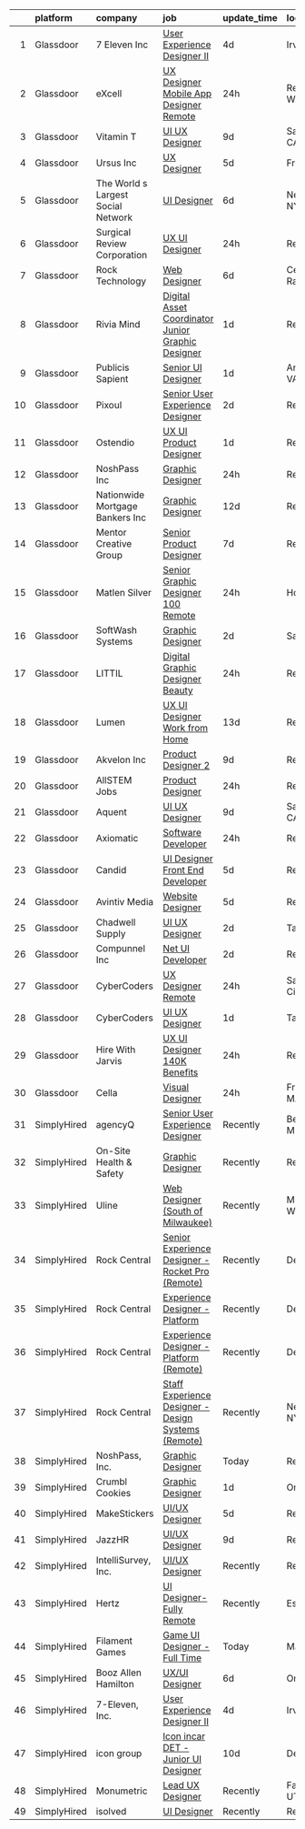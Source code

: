

|    | platform    | company                            | job                                                                                                                                                                                                                                                                                                                                                                                                                                                                                                                                                                                                                                                                                                                                                                                                                                                                                                                                                                                                                                                                                                                                                                                                                                                                                                                                                                                                                                                                               | update_time   | location           |
|---:|:------------|:-----------------------------------|:----------------------------------------------------------------------------------------------------------------------------------------------------------------------------------------------------------------------------------------------------------------------------------------------------------------------------------------------------------------------------------------------------------------------------------------------------------------------------------------------------------------------------------------------------------------------------------------------------------------------------------------------------------------------------------------------------------------------------------------------------------------------------------------------------------------------------------------------------------------------------------------------------------------------------------------------------------------------------------------------------------------------------------------------------------------------------------------------------------------------------------------------------------------------------------------------------------------------------------------------------------------------------------------------------------------------------------------------------------------------------------------------------------------------------------------------------------------------------------|:--------------|:-------------------|
|  1 | Glassdoor   | 7 Eleven  Inc                      | [User Experience Designer II](https://www.glassdoor.com/partner/jobListing.htm?pos=105&ao=1110586&s=58&guid=00000180ff2718eb92b60268be1642c8&src=GD_JOB_AD&t=SR&vt=w&cs=1_d1ee00e7&cb=1653548194436&jobListingId=1007881090040&cpc=8C48BB2340EE80D8&jrtk=3-0-1g3vie68fq6jo801-1g3vie68skuja800-d2493598c7d9ad2c--6NYlbfkN0AZh1or1nd4P80EI3VbDMEkHk3WtTTbA7v48SN8PUwli7eEKsXihalT5eu29SHp10Jd19ca7OuAyuQu5wpszQRQtygAVLMkOx3v6UyeIJBa3cEIfhPOMnQxQ-ugoaDD0iJImwaUoNXcGsckQb4mGk9bxsWh7ough2gIb78hZZ7bVT4qTqC8J6cvqLDGmo5y0fGaBN7jvJ-cKGD5yuEk51EbPHQiJLc8bavbWWYGJXsye5UQaK_pxkxAc6qulhJqo5NO5Jk0cbOV_-8AFt8rDgo5mBMWV0R1l7tHFEXoyPpP08NeNO6nKQ5t9oI_S7VsVhp28b15WPzPt9vEgEFnwj_B2uUeEPdRAFls7kMzGLfTfPhEanntZKelEIKt4r1KtI_SznpuThvBW0ErGIwEsflSH_b3YS6DS58_HNPts7vH-6wXHU3BxzgyCSVjbpQGhgfwZz5n4KLM0vI4BBJcqrc8im0K6KaXoSJ-qddXrTuZa7kUu6nWvO7wUrBf0aKKzAQQKhuvtK0lvtSlpV4wQ2svyYPYVjmIKcgeKbl8xMGndQFyi2qC8yPYGZjww0oAbaCLvtHpa5PXdf3OP3sRdNiUkSgIJkt9VltJyzG71yfDBM1ycLuMQH6xcwJVCxWHFTiGXEnM4dtySBYymwDfchlPeQVIT314PS64bP8rCteOzMTTPwKYVEUHAlzHpOBAHW5DII23oi0h6qnbv39chEyz)                                                                                                                                                                                                                                                                                                                                                                                                 | 4d            | Irving, TX         |
|  2 | Glassdoor   | eXcell                             | [UX Designer   Mobile App Designer  Remote ](https://www.glassdoor.com/partner/jobListing.htm?pos=126&ao=1110586&s=58&guid=00000180ff2718eb92b60268be1642c8&src=GD_JOB_AD&t=SR&vt=w&ea=1&cs=1_156019d6&cb=1653548194439&jobListingId=1007893471128&cpc=59DF70BB7E75A6DF&jrtk=3-0-1g3vie68fq6jo801-1g3vie68skuja800-fe70f228b92b9f8e--6NYlbfkN0CmxzYmQvvXo95kKnv9JczyZxfBvvIE5_ipFU4pETan2I-OTHVfNCd-XmhQAEO5gdy8KzVTipRxjM6Wel5RCBl_GcAGObuwV6Hq3aiCgF6Di4ecr48sHnxgc-Jxt3PMk3yY5-8P-Kfs__j891199rRYzm4uFlhi2Jv62dmkEBljjwNuLvhzoazgLjfgO_l9WJj66F_0xqVz8vgX3hxImVeVCyhMT_3Ff2hsUXagxR1eNtkbp3r_mAry1UvkHOHOa32-1zr-0eFI6Fc3pwyp3Vf_WPyBlMfyBT_t9vqom0xbj-h0_UNkP0qItKgf8rl9PDmJau52OpbsT21YJRmJeZ7pYZoQ6v3KJU4LIcjvIkclgiujS2Egp1t7xOXcl4eU1Og1J_gjQy1DhchAYZKzV-ecGlWQf_z5Tlyq8D4Q7je6xZHaHm5uyRIzwbu70YguT8TIkBSBCCXRct60p6fg6HlKq1P5-iAKX6KAjX7ypMAx0U2Gyl3uBI8OwvDPWaxX7eLqHddpfwxzt8ssVgCzBJ49Qs8TibUxoMXhhLqglNEvy-NJpDe8yYPocW6uSCUZz3GVTymcFV37Sk4_Jh1J_CPrnl3ntKpzUWpSGjUSHSthAkoLYcBws88ElHrZnKAsLlshfi8o5Jbe6eOP4yO6T3F1_mKAR20kAR_8ocCDILoH6tVxMp5IDCORplq3ZZBkZPbLFh807ASiHaFlClKel8ShZ182aZppzWf_-7nSeASj-gCw9Ou96TTSHo4CE0DIUqvfjd0Onw9R_Y9rJ9SiyrOzRjf4Ld4NUmhpiWytBi64ktj0pOaNYZ-EgLGPq5VSn078nJv4VMS9OouTsub1IKsa1SRnzIqE0kYhnXyCV56I9aji0VI65gsaR8mvg1UhKq482QBnI0y77i-REBCbBBGy_M9mF00_nDQlilIFdetGtTUI8j0EDd6de2jvELfwiyI_-8VY5i2aQPdHWv_VGdlGo-I1W87PsYOhMeirOwVSdRc_2zhn9upvIXszn-fO7_I7_BuhOA0WcA%3D%3D)                                                 | 24h           | Redmond, WA        |
|  3 | Glassdoor   | Vitamin T                          | [UI   UX Designer](https://www.glassdoor.com/partner/jobListing.htm?pos=119&ao=1110586&s=58&guid=00000180ff2718eb92b60268be1642c8&src=GD_JOB_AD&t=SR&vt=w&cs=1_62b1334f&cb=1653548194438&jobListingId=1007867753814&cpc=3BA4CE39D5B5DEF5&jrtk=3-0-1g3vie68fq6jo801-1g3vie68skuja800-4dc9a7891cc55f6b--6NYlbfkN0DMrcEu7yrtATojKJA7cEzGQ3FdRGWLh0CZQInL4ECGI6k5tN82kdM0cJmh4vC7Ggg2_TDGaVLw2fdjcrw4XtPXxx5ZaXlUtq8cIwDlfhGcfcigBIlJNEYE0p_wJG9TW7lV7as3eOdM-OdoL6zh31akF6hhMMwH6qKP7knEJNqIC7RmMYf_xqMbLyn5y2fKVO76J-uP5iyBayn4Gx8dJFRLL9so-VDGZT5EuoQeEob4RgxU_VzL12iL26ZopFBVI8OICPe1jByzwTOemNJSwhA3tjU2FOuVqMTNAKcQJhZzBQQlzU0swuv28BABQ_Ctpht9wbuD8q9PDZXGOeBiEQSvqBtfApSQS83Eqi4Ucn1-0jg_xf_M_UZPeZVxohnW04zSk_TEJsykjlhTmyOQoGrPhRcs98sCRei94RjBjGNLnxeWgTSTbJGG1dSds4N8xgIwmTwx954_XpT2MbXCqbFM)                                                                                                                                                                                                                                                                                                                                                                                                                                                                                                                                                                                                                                                                            | 9d            | San Diego, CA      |
|  4 | Glassdoor   | Ursus  Inc                         | [UX Designer](https://www.glassdoor.com/partner/jobListing.htm?pos=130&ao=1110586&s=58&guid=00000180ff2718eb92b60268be1642c8&src=GD_JOB_AD&t=SR&vt=w&ea=1&cs=1_d1b7f06d&cb=1653548194439&jobListingId=1007880188148&cpc=47CFDC01B3F81FAC&jrtk=3-0-1g3vie68fq6jo801-1g3vie68skuja800-c7f73a4638566303--6NYlbfkN0CT8vBT9H5mqECx2dfLV_FONLPDKpIRssxVwtj05Tmm4rA5I0VNOPdM1oYsK66ov5pXlpwwpN5JW-GObb-OyI3dJGxPt9k64gl3Qk7FuCK85AI0pZ1fVsVUFdrXl-TFOe7zkmTjicfSocY28nYTD16t9kHHkR6WaQDRmhlo35SRYK4jQ5l_Bs_Qsj5jmpQvuxf4md07ASWj1FDAbdZsV2Lgyvm-CJx0dIs-TsPzSE2SsVcQI6_Cf1EeJIr3t-jNgOqx7ZcdwhRRngJo4I2HkiWRnQeVwXVLhqUAB2gY8tLeli3FFQh0hO_oIbT7VkKIb17EFR8UcCN5ZBvza_C_KjudB7TMxY6UHiW4WSzTsd5BKzLo_vycuPu6BAaKXzZrDEGuo37qCvKU5c5ikdEfhThHQv7EfDUEB8BDdG8eal3mkPIf8zUcVT08OViIkrD7KuKxSmYxU7-4Cw38Ab2jsXnmDMZoc0N2x13uvvoGqOZQ8toRZhaI2uFNrMSGjxURdW3WNESMLNlOAK6dclShaUNYfKDJVhZWXU8dX5A4VVBqTJpBGurZIdEh4QUMbT3zMq2f9aH5FhbCs-_iRvR7T7dDLCHZ0VlLP86eR2qvf7KiMmDkDcm4Q--v7s-7VZKGH6L8KexeRz7H_C-U7bNq3jQTF6Ijg8gGsvOphSI107hhwj5dd1dp1U39g58SZDHNLKXgMB1QybFHexJ9v3lbHj95A0JAFqFlLqENiqV_ZxzZw4xJ-yXs54ABPtl2GhK_pxTKoqFS1iJMdiM_d_r3StRZKANJAwT4bwzZYwtSL7weBFP0wy05CPfAG6B3ps9kVQ3aWI24cWJxtwnBu_2pkFtz8p85gL63QkRq41DMZeKZDj9DvS97bIL8RbkdOhpMGI1b0wGx8NAOHmafll07zMCg1hr4DKN9haK3mcujFrYTJWDAFTSGQM2Qnlja8XAc0LFGzAl50pD2tz5hgtU-qSocMRhCZ8Cs4yE7h1shrKSwmxI7eZeApKfWKpIJo9_0IIQ%3D)                                                                                              | 5d            | Fremont, CA        |
|  5 | Glassdoor   | The World s Largest Social Network | [UI Designer](https://www.glassdoor.com/partner/jobListing.htm?pos=125&ao=1110586&s=58&guid=00000180ff2718eb92b60268be1642c8&src=GD_JOB_AD&t=SR&vt=w&ea=1&cs=1_7b0094b2&cb=1653548194439&jobListingId=1007876596122&cpc=F41FEAB56D215062&jrtk=3-0-1g3vie68fq6jo801-1g3vie68skuja800-e1ca4ea2868466d1--6NYlbfkN0DSgjPPcnEdvoK3uuxfISLALE6pB1FR7YSHOr_tSg5_QGIhoz_2VqUepdcKLBLI_zQInTvsBdnkiGjMq9vHliPUWGNAHOFt3jVvmAvFSwn2oU1hHZiKZeVxwWCIWT7dGf-tJpwpLphN8uqW0Gl1qKxaaXG0oAvVhI0yiiQl7qqgc_z4Q3FrZ4XWCa5uLTHFR3zqFXwvVN8mKdI1c0G3Fv2TlhFSulGqH9iDgOIrYsqZV6oVKPYOvMmYDtmgsBCeOaf1mVvqrKSephy3Ci6SbgC3zSlRXJzjdVgwh_6IeZVxUZhiQ6Sb3kj-5qFqm8UIhVy3DT9kQEaRRUen0uxHy82dnI1wLgebr3McgEe3K-TSkR4r3a7Du25gMu2bW0HWOd9wAs2QRNvOMgg_W77ciBnBP1xO7XKjS_UvdGzslOAjVVXExjPWkOcSFOEzS9t9crbGKU4YYsTYlZsO9jxfbAYA8hQRAlUc5pZiTy2lGTSfIa4X8S-k3YavCSXfXM2bGwGrSC1WUrB4SBGlFY_ohLyeQasd36fRwKsFbLhtknX4hQxYjJKkFyP6OvQxbtsLirbx8zkWTIIO-Q%3D%3D)                                                                                                                                                                                                                                                                                                                                                                                                                                                                                                                                                | 6d            | New York, NY       |
|  6 | Glassdoor   | Surgical Review Corporation        | [UX UI Designer](https://www.glassdoor.com/partner/jobListing.htm?pos=102&ao=1110586&s=58&guid=00000180ff2718eb92b60268be1642c8&src=GD_JOB_AD&t=SR&vt=w&ea=1&cs=1_be217a8d&cb=1653548194436&jobListingId=1007892051584&cpc=545C0D17DAD7ABB7&jrtk=3-0-1g3vie68fq6jo801-1g3vie68skuja800-8192cc6eed68fc3e--6NYlbfkN0AS3oPsAAmCngCu4U51_2RxXyfS7TdWOFtWPOafNW52I9l0zlAECe21X7QaZSJcMjA40rbJNj_9NDI2OeyVHgh3qtv4dtcaIPr2rym0qiqahLVzejR1JHtuj9GBY2WLAUUT9_NFaOqK8aCBeaxxY8SBomwRxJoVY6Iy5--eC8oaRxvQSEeIqktg7Y38u8eLBBCcch0iP4Gh0-bS9Q_Mj5CCSQl5AmxnSTUC66WyyzinCh7g1dwkyRCTnZ4el22DjEFYdANA13swRQsskp-foYfnTE7NiDA0y2RdCRfCofuKKwWmVqFeCAz4EjawOF6AqzbqZuqMMUWBkh_Q68foRbcTvw3pQkIOw70Ad-04BVk1tfzgO7p1IrGdz97_uTfJtG47WbE7LFvsbdsKrmoHqnOHQeQLmO5Vd0YyO9_CCUXUxb2ErgjFI6Lj0pzaiyG7j6ttHrV5rLQZbwsnm-GGbH15fMr52rZ5R5uJLgj-DXG8THZWFHFCcpcOuq_whDEeoZkKvyFfcICCOA%3D%3D)                                                                                                                                                                                                                                                                                                                                                                                                                                                                                                                                                                                                             | 24h           | Remote             |
|  7 | Glassdoor   | Rock Technology                    | [Web Designer](https://www.glassdoor.com/partner/jobListing.htm?pos=103&ao=1110586&s=58&guid=00000180ff2718eb92b60268be1642c8&src=GD_JOB_AD&t=SR&vt=w&ea=1&cs=1_45685082&cb=1653548194436&jobListingId=1007876248882&cpc=10BFF6CCFC5AD8C2&jrtk=3-0-1g3vie68fq6jo801-1g3vie68skuja800-92d0b4dfddb5212c--6NYlbfkN0CB1tmP7rfbaHtYFmPjg1Xv8BJr6DUbyz0HQmM4H563Al8kPJhEN-iuDqENykkpud67AeFZ9aw3LtYkPWcUzebcX7MCfuu-QQxUVSBjIAqWYE7D-BzFm9EcsZ8h1-S0zg7kBAPHz9-cHEWcF4kn50NAVq52ZWRtZpKlyjpELrCtkTGcSO9BaDob_Nh4GK2WI414JYJ-bOp8-r1KLWfjPQCuJYBqIEllbdzfuSiWXTXGKvVzA_XIglryZJCGZdtL2QvhEIk7d6WxeyfuX2Yv9qaU-J5f0EgFGY3mFHBUsHGmoRMiifFJIRfD0FT886kQis_X7ndo4nx3icNZllToX8sZnALQVm8drDTFLNLSo3W7TVMY-pjoz0PqON_xVo0IW5sO7LTFl4NlzyTpTEPgW3OLSA7Vfp3GGWL2ifqVJaBfVOHbwvcBy3AY7oM6mSyc2jLNOzXQpWWNOcgo4aSHLtemz0vbaYtak5-qaWKIvLFZ0UgkZZ9oypLc)                                                                                                                                                                                                                                                                                                                                                                                                                                                                                                                                                                                                                                           | 6d            | Cedar Rapids, IA   |
|  8 | Glassdoor   | Rivia Mind                         | [Digital Asset Coordinator   Junior Graphic Designer](https://www.glassdoor.com/partner/jobListing.htm?pos=117&ao=1110586&s=58&guid=00000180ff2718eb92b60268be1642c8&src=GD_JOB_AD&t=SR&vt=w&ea=1&cs=1_138fd120&cb=1653548194438&jobListingId=1007890102769&cpc=9DC6E4D8324653EE&jrtk=3-0-1g3vie68fq6jo801-1g3vie68skuja800-5a18e3f000fb5be6--6NYlbfkN0DBHElbVzrerPYjGQLoFxzI3mE6t27TSbnoU03QMlrpXYSCuylsV1G3U28nWRWRtW9Ovagy9nFMYkH5D5wK5AB-IA8UapfQr8f-fjXa0PlR0Bjm72fpGLBfb6wur8Ja0KSQa0iZx9k9qCqUFg8k_8CQ2KfZHqbAE9SRRWMFOgniHbT_BzwwuTQ4EkHMT_kxe4HWb4oqdMPOpazQUY_h8O4wNTvSzgf4r9qjW_7s_jIFQJali_0rW63QALZQ0fKEDkfZxGAJBLH7lvZOPZE8XB_Ah2NZaQ93LJxe-g1KQJlume9FBkSBAEGF8IR4UazsWAQAAP8in3iHO-el6HTfmiU5TZ2GW5-TWTnVFR5RII9jPKd_VJA_NrtdeTOgy6wKP7RaUxuExxTpB8XUFt0Xb7V3KMU9HfsCQ6ZBC8Z5Yw-mbyP2U_nEWv5gCG0HVXgnuBxNFGRwWGFeSe3B85p0rlTOOtqM_xnHL1JDQ5OlCMCGGASOGwGft_TrLQo-A3STvSk%3D)                                                                                                                                                                                                                                                                                                                                                                                                                                                                                                                                                                                      | 1d            | Remote             |
|  9 | Glassdoor   | Publicis Sapient                   | [Senior UI Designer](https://www.glassdoor.com/partner/jobListing.htm?pos=108&ao=1110586&s=58&guid=00000180ff2718eb92b60268be1642c8&src=GD_JOB_AD&t=SR&vt=w&cs=1_e4c5d2ab&cb=1653548194437&jobListingId=1007891098033&cpc=84DBBAA61F05C438&jrtk=3-0-1g3vie68fq6jo801-1g3vie68skuja800-f7293916f33f4ec1--6NYlbfkN0AifcpeK-Nu936wgy-BS7owxv6Q_YD1znLiY0Ck5crXdIgVxXdAJC_ai_wOszhxY9SRguJgBmFIZ-Dyz_Sl9kfhVEfZ3aRQVdSK_xiCeDGZ3KfL27pJViBpKOjVT1gacwf5BHg-0VqjhHcFmE_gp-E-1WIEDO1LcGi7Fufaxzk1wAAdEvtWIH6W3KpIfsuv96ObTO26Hlqalr25Md0qE1q81dUW6IFG6sF2mF0VzQXBffkkHJHnq47_FKppomBv-7r7NiIBZFpwILcu0fmb89AuhH0At4VsWU2SzpXgZQltWK2UObIpbJIUTcwyYwk_C7f35c7-sFjOjezGS-FgPPJegR30MWIURMDoVc0AeAHlz6bO2LX5w_-_JLUGsv2TBL-7p26D412N6QlBYOs7y9S4Cq5JewEbJ8ZgD4n0QmUYjZI2f0A2-xIR19GhoosekRCkJ006_lTXdIqWFP6oKfTVWHxtFEjzjXJzFCk0YQ6Y6Ypvc0OwXkoJ2NKmvUIWWv9-xwgrxFMp3cOLr5uzKFhuvYc5VKmRfLE1o9MeaGhZN0SCOGLQpwnjKvJC3-YABEzf2qImQpUrErI5hhAzOpng)                                                                                                                                                                                                                                                                                                                                                                                                                                                                                                                                          | 1d            | Arlington, VA      |
| 10 | Glassdoor   | Pixoul                             | [Senior User Experience Designer](https://www.glassdoor.com/partner/jobListing.htm?pos=122&ao=1110586&s=58&guid=00000180ff2718eb92b60268be1642c8&src=GD_JOB_AD&t=SR&vt=w&ea=1&cs=1_f7950855&cb=1653548194438&jobListingId=1007886543921&cpc=A65DF3A704A48F9B&jrtk=3-0-1g3vie68fq6jo801-1g3vie68skuja800-c4ceee043bf6ed78--6NYlbfkN0DkuNNc9jtp8Paa5ic1vcdzrE97PDvQxS5P2e8AiHduyc79r3J-c22iv1Xzovwoard2X9jW3NnpoETJ7siFVscg5F8VhWJ3Wb7T9j7TxjPrxRuaYFeFfP5Vg9qU1pc4LfB7E498iE21tIS9Vkb2CiaDFws8ZkSBNrssvlaiyeXWrS6nJnX3w4nuyxYPdaVSULO47t7JnCyy9Q1pC_DEOVUfrBZzZc4RFOvByu3fILJ-gXrwE5bmGkSFtm5jiaazF8pw9fEeTnAVxTB2P-s9WVDMogNc-3sKdtGqN9VTKAQEoT9OPPTSt7WO960RrSjbt3QG7uTj40-DC6YtW2q0EvlDgfM8keyABKAQMFX7Oz8Z-_XqVRpUVCdGJMT_q144g9oxDtIH4MuoYOXKdTLYW5AptqgRfq2s1Ht9QUM1gBEWdiLjftGZwnK_t7mDjciKlBVbMJRqIWt0pXvQMdp9osKOWSYJG5ky5MDIvFevTiZpJC-JnKQGI6UxCfL4EkkD0EvI7ZL39psgjQ%3D%3D)                                                                                                                                                                                                                                                                                                                                                                                                                                                                                                                                                                                            | 2d            | Remote             |
| 11 | Glassdoor   | Ostendio                           | [UX UI Product Designer](https://www.glassdoor.com/partner/jobListing.htm?pos=116&ao=1110586&s=58&guid=00000180ff2718eb92b60268be1642c8&src=GD_JOB_AD&t=SR&vt=w&ea=1&cs=1_ff3afb57&cb=1653548194438&jobListingId=1007890737764&cpc=D2F1DE17EE1F43B9&jrtk=3-0-1g3vie68fq6jo801-1g3vie68skuja800-366ecfa6a6196af6--6NYlbfkN0B2B1KzcLhqbuPpTpkb1CGfhx5yEF2EjUEXx2RoUUdVqV5tDaYBc7qTUdiWJf-bTZwXoCe1lXaRxyEOSyI05uFLgoxuuZ-AoBEeaH6K8WV31zKgosMkwKaW_6wUrbiiq-oqf51_4obbezKCb4kIY9IDHOznaqwpzTikRiB3TGcp1HErc_jr9lSaRA94PMh7rHGdHTQDdlOBTQX6hrvMKZPgwy6GDtd-QA8dRUGLsjmQX8prTRhA1wXSlrWfGfrWqFHLytfI8D3N5B6nIxJQv8ZwSEdAhmrK9FHSUrdGOJ7yA1OpIojbSUl1jC_IUiJCcq6yfWcuFJnB4d9apACjTtPrvwdV8KTFfG4pRggIbJc95Rgg1EJ5njgulY_3On5208Mf82YtTsNMehhYniiLun7DkDULU9jvitAaHwNnwbiDz1EcaZs1_vPgk9RIAgCZb-ZRwsGfVIIjMV81fguCRtzewpyZLA_sirQsIy4Jfzq24WvozZ165QZSrogWex3pzU4%3D)                                                                                                                                                                                                                                                                                                                                                                                                                                                                                                                                                                                                                   | 1d            | Remote             |
| 12 | Glassdoor   | NoshPass  Inc                      | [Graphic Designer](https://www.glassdoor.com/partner/jobListing.htm?pos=101&ao=1110586&s=58&guid=00000180ff2718eb92b60268be1642c8&src=GD_JOB_AD&t=SR&vt=w&ea=1&cs=1_83d487af&cb=1653548194435&jobListingId=1007893607703&cpc=C3517E2410EFB392&jrtk=3-0-1g3vie68fq6jo801-1g3vie68skuja800-e3459b51b1f19c90--6NYlbfkN0AZiaPZyccuKjlre0e0RaBFeO48J0QExrO5hcuLctOVaC16jkNaXZoWZA7CJ4F1HmQ2LxG5gCcNCNyNtIR171JTLiD0RobPNyVB262fcEhW8Lu5n_vk1kNbYK8Hq1Y0loeaeWnp8ZNNyBuhxe2RxGzjSOu7guq20mIIvTqCJe58G_VVZeih6I8OUYjvPHX0rC7coZZB9TCjC-YB99qQ0kFh77MvTDryxUCT0ZGwOuFlO8Wx_QcJt_B2aiw9zoChptvdQYc53MdOJq_A9PcAUSxMLxSk1SGzBG-DrpbXmnnUgAOoiVfWvza6sXEblvJD8VB74IyBcIdr44iuQEhpTQFfZSIOZ3bGagcKt1MF7RCuhFEdaV3c5mVaQt6mHi4bwGX4RrIwpdtS6puMn3ENrm6mFuQT09SWSO01sO2yInWWyDVdrUb7RAhX42LPYcY-Nc7jp3uoxIVFuHnzUUytckiIGsdJjST0Rv9KWMeUw1uB9S2t94nU6ZFpTsqPZmGNr90%3D)                                                                                                                                                                                                                                                                                                                                                                                                                                                                                                                                                                                                                         | 24h           | Remote             |
| 13 | Glassdoor   | Nationwide Mortgage Bankers Inc    | [Graphic Designer](https://www.glassdoor.com/partner/jobListing.htm?pos=120&ao=1110586&s=58&guid=00000180ff2718eb92b60268be1642c8&src=GD_JOB_AD&t=SR&vt=w&ea=1&cs=1_cfeb99ff&cb=1653548194438&jobListingId=1007861237980&cpc=654405A9B1E0A9F5&jrtk=3-0-1g3vie68fq6jo801-1g3vie68skuja800-1a5441ee6e551682--6NYlbfkN0A2PS2kdbCrVLhbWE1MqWq8u3KYFhS7PDpi2JKwBZ0i3Tl5Yp-g3tZ9E3KixEj-laUMH4Bk-XwSCM0QpW9HKInknt5DsIPGa324dlW5ANupYAYfvcs6s6P0CW-Z5u3MRf3w3Ov5q3j30xQSX8VrTp8JrbSkvC5rOeadLqipvtnV8INsc_v8juVduNIOOpVZm0bJJsf8eya0KjQKofdm3sxrMsjdtpIgZA7CmDxeF4nqyv_Ks66v4pvBtONNRArklaVl5NLPwMBa-ZwqSk018z0bQ6vxZeMTXPg9LdCJw4EdGk_fnKv0IwPpnmD1iWp7SUp6UmLOnM9snlFcwF6GdtcJ8Dwfujzi4KPNzkZV3m9Cx0ZyJub1kjJdfC9K2PuY7dlpmwxF31SUzNdzLctEocWKDSYCGH8Ld1MjsioxwW7VUgqjAl8XpImdjqYSUZKgHS4prq3-AioNqcpxR482IGJ20DFVjCN-zghOWu5RZKGs99-uUHZZH9RC)                                                                                                                                                                                                                                                                                                                                                                                                                                                                                                                                                                                                                                       | 12d           | Remote             |
| 14 | Glassdoor   | Mentor Creative Group              | [Senior Product Designer](https://www.glassdoor.com/partner/jobListing.htm?pos=115&ao=1110586&s=58&guid=00000180ff2718eb92b60268be1642c8&src=GD_JOB_AD&t=SR&vt=w&ea=1&cs=1_2e39502b&cb=1653548194438&jobListingId=1007873079388&cpc=5E31031E1AFF45A7&jrtk=3-0-1g3vie68fq6jo801-1g3vie68skuja800-932dcb251f76a5e3--6NYlbfkN0CfQgqVFlDchZ1187zfHENvYid3ZQoKnr6GJk2CFl_M8hjyJf_hS_UwoDVN34bPHX6cIOQa98UzAQRJT7pfbJ-DQfmYuSMrk3DojVkql3atisUq2kk724gQ8u04eMJMgzEXuDbxcOO6XJBa90a7LOhME9DVYksiN_eJMCEsQPG14KMPdUZnBWiRx3xURMInqLF6lQuVR0GjKGtwGCyy8CB125zRGetUCnByRwjDum6y7wWhAPOQHAbyZnR6ddZHEcclYFithQD2hWUbIFgBnH3Bt7ylTfr5LGo4E7a2APrlVltGbPiCd8bBWN29s_RtMllb5juq6G5VF91R9UQBeJ9U82iypvgNSaZYNOhDnqZCpLRY2VOjYPzmCcpkh1ocA-ZZ_Hc68EpdkZcYfEC-FqEYvcNWAqH76Y8qh5qOud_mkddpueJIxRG8OjGKBWRDkFNXlAtLdasCqTr60lOplkdRmEWohmfDaJOuSHF6ytudShnBKF4YTlPhBV1OVWBK2Xw%3D)                                                                                                                                                                                                                                                                                                                                                                                                                                                                                                                                                                                                                  | 7d            | Remote             |
| 15 | Glassdoor   | Matlen Silver                      | [Senior Graphic Designer   100  Remote](https://www.glassdoor.com/partner/jobListing.htm?pos=112&ao=1110586&s=58&guid=00000180ff2718eb92b60268be1642c8&src=GD_JOB_AD&t=SR&vt=w&ea=1&cs=1_9cfeba35&cb=1653548194437&jobListingId=1007892599655&cpc=F41FEAB56D215062&jrtk=3-0-1g3vie68fq6jo801-1g3vie68skuja800-4cf1e254f255fef5--6NYlbfkN0ADTliTSg4K3aDxe8vkHVVj5ml6bx8ND6Ab8oliGx3AtQak9O875La2bFZ7Jqdg5u0BFWKOIIc4ufkCGmT9IFYnVo1P8HmQp-RTwH1t6ucw-hVXUTLiy_rB7fTZgmaxOkf2XHA-ta-81wPPYQ-NLQCEGSRfIx6z7ylZqBfvcPwSrXIdRukk8yVwJiMiLC2rZAHfHEitLXhEyGyXFXDmUSslcHxCvvcetDlH5K423sph9RMxvRI_-LW3jdHvNMTWUNHMN-l5qvepf1eEMaYy7-4268ZGs-DaJCdzQBlc35YTz-iakZIJEsFcD_LNyM4XU3brADQufrS4fVQPzKrj4DNePTzTVMK4bBP2K7iCjPCgXxSaFQqUrO1sAJoE95Nqek67JAh4aOChMbHzbGEmn3p5BgKMjX7bsOwQI74XjzL2Ode5JOGMufmKWiN1NzC-g6O4Wkw6idlgH7K1Q5aOI9krtFgzZHowG_I%3D)                                                                                                                                                                                                                                                                                                                                                                                                                                                                                                                                                                                                                                    | 24h           | Houston, TX        |
| 16 | Glassdoor   | SoftWash Systems                   | [Graphic Designer](https://www.glassdoor.com/partner/jobListing.htm?pos=107&ao=1110586&s=58&guid=00000180ff2718eb92b60268be1642c8&src=GD_JOB_AD&t=SR&vt=w&ea=1&cs=1_667b2299&cb=1653548194437&jobListingId=1007885758485&cpc=88825F42635DFB7C&jrtk=3-0-1g3vie68fq6jo801-1g3vie68skuja800-d992025307bc07d7--6NYlbfkN0BTy4Vq3kUv-8E8fBOrhZt-7WJQYqv7u2ur6JnxlE7nq5Ck-82vUntpzHIweldC1e6l2oB83yn6KHKadDwhpNykgzI40PqeRMQOYPuOOlQNNzAwY36wxFQ8_4-eRZ4L-vOEYqu9TGceSLpT-DmHHwyk_bSh3NDweTc5w4xJKLBqbSo8ygA9LqVFVNlWXz_aFFmjVGVeKNgcVvDQpem7O-Ez_9M4ctzDMqg7cfG5GCNCHAHXvH3UWzO-T7cItG1ia8ARA8QfkvtGKhqnGvZUIhejZJzyTFdKQTKADF63jP62uiFpkUkucJWetKLXS_RHoyj_rkiqYuFCz5gXhmOxJiwO46XskMbr59usK1-Bw3MInimJDKViQnOQgYduaKOij8z41IPs9JteSYtFsG-TKzuX47hOC8As8sK7tWYO0Ndn4jp6qGeDbP-_1AKTuu2Gy66v907U68D7qP6NRqIPWy7ieUQvkx1j3ed6R7pH_v_3pAToTUMDoUXQf0-nxqpm5RE%3D)                                                                                                                                                                                                                                                                                                                                                                                                                                                                                                                                                                                                                         | 2d            | Sanford, FL        |
| 17 | Glassdoor   | LITTIL                             | [Digital Graphic Designer  Beauty ](https://www.glassdoor.com/partner/jobListing.htm?pos=111&ao=1110586&s=58&guid=00000180ff2718eb92b60268be1642c8&src=GD_JOB_AD&t=SR&vt=w&ea=1&cs=1_acd719a9&cb=1653548194437&jobListingId=1007891975766&cpc=AF770993EC679D41&jrtk=3-0-1g3vie68fq6jo801-1g3vie68skuja800-7125d1fa9995f422--6NYlbfkN0DCOPh4TI5HTrsk0faKMz3ZTXjD7ZvX_l_ZTj8vaDl_1qQA-Jc9ahiJ8OOwiqrC9U_YKfdMxlJgz5OiJ1Xh_VE-npN5yvIJWg8EmYNbhb269pDUudRF0pmA4ZhZCuKfogfoT9DHNwotbvFV-Azko2WsgsfFF5h1mfh1WYmxDb-Kwv73382lSOBELQSSM89QRixT4qMKczkdMp8CNiaPzt3KVYAsGfGbtdj10beFnoDwCRqTdLKJy9r6x0UwB9JgZ8HwuyhpbJ7n-FoXT0jWfVGSwbTN4NzaHVvgCF6lOSXprPB33ZJBfWdk4EWT1SlUO5HmgeqB9_81zEWf8L5PPrbhcwGiHt8AemfdwT6PtJ4Q4DYoXWfZDApCMyktNU8H_tGBrIZw_OkezHECGojhCbd8UFIJUfnIcotcIyiclKRAOLtc56KAoy6sbHEBIrexxehlX-2BG6FvqYK4q6q2nSOR-WGCr3Jx9G2iXEDRpt9EyfGy0q2k1F7Ax92Fd67H5t2MinkPzDROag%3D%3D)                                                                                                                                                                                                                                                                                                                                                                                                                                                                                                                                                                                          | 24h           | Remote             |
| 18 | Glassdoor   | Lumen                              | [UX UI Designer   Work from Home](https://www.glassdoor.com/partner/jobListing.htm?pos=104&ao=1110586&s=58&guid=00000180ff2718eb92b60268be1642c8&src=GD_JOB_AD&t=SR&vt=w&cs=1_2f211a5e&cb=1653548194435&jobListingId=1007857141472&cpc=C3517E2410EFB392&jrtk=3-0-1g3vie68fq6jo801-1g3vie68skuja800-06ffb2e612ef4498--6NYlbfkN0BGKj2dVRoMy2japSZrYRM8IJNi6D13enLCCRY5KIhxiuh_sXSgGZCrHE3-yTlm2ctM52-z4gB1-JYPobLlR6LR2nvwior-haeWEiB5KkNynfqBuDZPMegNFGGWqUhHkBzii4HXIdbYezSjgNLYGzWMHP1vCPLjk_Reii3OCmIu5_5udQXLxg7Cm4RY3oj3XUS4bZiiY3FhEOh5QT43fIAYXpbJnB6JfErHIPrUXgBUGy0NIxCtKEjdZqmF-80-i40BxM-PmO1aw7WJ8DfXZNFsUr_UJA3D164VDjwHW7N03-1sH3zfdAI6b-Yx6xukljqbMJBUP9YGY8tbYUVm4Rhrlfl8-a8MJpBbeJQrMdiaaRbnauI5612cMkmPiI3KAY8JDaVNpXK1w8L8PCyqKbg0HmPEf4K4VeDdhXLQy1DSqcorZYonSc2cWss4dA9Z_tBBpiNSJMAPaCUxzpJeXhtfPI-eeoPWB0XvgztKBCjGHL4itnZ_-ZQe8EnxHus2090P2uLfoJuHGCPfVawS5yjmRZzIYTmDpLt7QtAMXhWKjoH5iNboiFSe435Yp7ISfk_oR9gnXUIFoOAr1GTz5qX52hzZ-uaue5boB9FdkG4_DsSvasXpXlJr8WiGX9SI_TwI_KjBnQUs7X2BgurlBGW3O07Pp9tPnzpNHH4MBSl4p4ay0oCvq0a3OkyNfsMyuYodAiSV--7w0vxFqGo5dpJAW4DGhdujhSz6XfXcuA9qY1W0EZkhx8YOGkxZvTgs17UAY2YVC0Cu8e-O0n9MHQKozcThdI7FugRGbPNaMmPH9SkMPRONZZruYWmsH4W-YLH6ZozIx1_eAc_Q6mHJa91DHPnBszTrgGZsHp_e6SwSmPL9rcBc6gUdP06izToKIcTRn7oFj7A8L72QK7m-ctiyKZB2RT-b9vZXBbGM3WMQep_fwAO0rHCIVxTLpObGmiigUTSKPBEMB7nM3hyNMiUq4xCIAEOvDJh2oDkbI6vb4VDVstZcwdlio_HPq5WsJt2JG9pIzVCUZhw8kal1p8oE0ubL_5HfcQ2xQs6iqg6YVJHvJEQxPXRrt1-3wPdqopVf2KYlO9y7dg%3D%3D) | 13d           | Remote             |
| 19 | Glassdoor   | Akvelon  Inc                       | [Product Designer 2](https://www.glassdoor.com/partner/jobListing.htm?pos=121&ao=1110586&s=58&guid=00000180ff2718eb92b60268be1642c8&src=GD_JOB_AD&t=SR&vt=w&ea=1&cs=1_88ba461c&cb=1653548194438&jobListingId=1007867291124&cpc=EA19F5B90D514204&jrtk=3-0-1g3vie68fq6jo801-1g3vie68skuja800-7ff6366a308ed946--6NYlbfkN0BedaSJ74Gjs1g2m8qO5X9JEW7GLVUAx6MMatG1vm1iFbpf4ZksiqPALmPcob2AKt1F0IJqC_nePzFidLIVSvLMSPOgvPJpYXhQ-e8lYgkVFqW4MKgZ-Db80B1nt0zZYMh_0LKu0EeeZXqhmIPwm6U1cD6DKiYogKuy6PKrR827fY5898js43WljwKp24INDZJN8lDyRWHkn6pTOhwIHWHbf_Ya8W15WAknillqATGHBOrWBK8XMD4UcIg03FpQQ9reoyxb8-7otX0eDxZeFn1aqh3FagnE5Tf5jKHq3vUXoYt_t2wMCbLVqTxmgVzH3SrYK9SYn1wEcJyTj9VDTKlGROGGCbbKZA0-b1hJMJg1prlOFQPF_mNzE5ev3oXTdDvlVH7VvCld_6ZdaF4pTMbKvl3CMs1p42jRxZmGXxqbAMNsJCcDkOvhzM6RGmXFCZ4QPCwV6-acjiQ2oYIVXZzzWb2KK4L26QV6-mwcmLFJ-SOFlJpfOR0tilbYi3ec-60%3D)                                                                                                                                                                                                                                                                                                                                                                                                                                                                                                                                                                                                                       | 9d            | Remote             |
| 20 | Glassdoor   | AllSTEM   Jobs                     | [Product Designer](https://www.glassdoor.com/partner/jobListing.htm?pos=118&ao=1110586&s=58&guid=00000180ff2718eb92b60268be1642c8&src=GD_JOB_AD&t=SR&vt=w&ea=1&cs=1_26dc6803&cb=1653548194438&jobListingId=1007892663015&cpc=26740BCDE5E48596&jrtk=3-0-1g3vie68fq6jo801-1g3vie68skuja800-3e1299499a47f8c4--6NYlbfkN0AiZrMnqxUjvkrH1BfCsd59OntStyTxBw0I9DVEtrwMU2qR5RHuLmxEXxCrZKKA6IopJ80hNFUT0-C7aPyNLRW3aQSaX1UrdH_mZQre-r4__5BIb6-JlwbPi51qy9FrTFgkc72WqcBSr-d0eQN0XkHhqEznyUrrFbD_qCMCbzXgGt9iPwHWCq4cDzlOV1SZBjaSn6EzlBzcSWdyXFN9LBrl8EQxxyicqtx6fWR_N-5fcVoJuzWTfsmZxauUeK1eEB2qhMBL2R4csvuPMIdcvUXCVWQPB-N78hXX8bs61eSR5_oaBvLnFRjF_9eBeM4zrdHxsyvCaDMVf2xp9W9xwUAbC4NDLKDEMLQaj0UC5bCgx-Z2ZYLxZDXfhH6eOqCIL8xrTNFAnLLy14mwfE7Epraw2uogvDLzVHscdY7v5CuPd-fsLWMf2oWMlSyJbQgScofUjJCpBY2TbNWxuPfUKzN9VFa5HkCBjPdgDxMtkQ_XuXK6AXqKfh8hCewJjgjYnhXyAmMOq1xuiw%3D%3D)                                                                                                                                                                                                                                                                                                                                                                                                                                                                                                                                                                                                           | 24h           | Remote             |
| 21 | Glassdoor   | Aquent                             | [UI   UX Designer](https://www.glassdoor.com/partner/jobListing.htm?pos=127&ao=1110586&s=58&guid=00000180ff2718eb92b60268be1642c8&src=GD_JOB_AD&t=SR&vt=w&cs=1_32cc870f&cb=1653548194439&jobListingId=1007867931739&cpc=334ABAF5D42DC775&jrtk=3-0-1g3vie68fq6jo801-1g3vie68skuja800-707ab00f8322ca71--6NYlbfkN0DMrcEu7yrtATojKJA7cEzGQ3FdRGWLh0CZQInL4ECGI9gD0Wolx9R2v-Aex0-GK05YictoMxmgdREpsGxeUQh71IXtfuNlP2LRKLVZfNI6IbGXKPL6da7PbkhUrn59sgov9QPEuHs_C9b8HKBe2IRCZk8LDCzJj36lOP-AnVot4TjSc9ejGgR65XaYLlyXvYU7N1ogJipS5Kpz14UtQzrrsfFblSaUVPECO2IDZZRAyzXyuG6uyVqomQCWPRnozL_MtX1MRDLzzpP3C5pgf4CYiiVatSI5befLLNiQWHNF5ApMIB7Grdw-Akr-PII27fb14Vr1yBOY6No3Y5UsIx-mbNuFl9wxY8XM3H5UuZQGWEfgGcTClbwulSfDGKCzcT31tkenGiHHZpVSa_SIcgBe3cc0KsVDDes00Voz9kzYQJaWNHqLY34B0_LHU81Y9Akb_Hprr27z0A%3D%3D)                                                                                                                                                                                                                                                                                                                                                                                                                                                                                                                                                                                                                                                                                | 9d            | San Diego, CA      |
| 22 | Glassdoor   | Axiomatic                          | [Software Developer](https://www.glassdoor.com/partner/jobListing.htm?pos=109&ao=1110586&s=58&guid=00000180ff2718eb92b60268be1642c8&src=GD_JOB_AD&t=SR&vt=w&ea=1&cs=1_38bb4b63&cb=1653548194437&jobListingId=1007892954886&cpc=608BEFD8E68346F1&jrtk=3-0-1g3vie68fq6jo801-1g3vie68skuja800-c3acd6e74ba9980c--6NYlbfkN0DzHlLOtjDMXKCp2C8KcO06O-_rQAz10Pe6o0_H4ps1ILZn9v3EH7OlEsyHKpumjuQGXutOnfwIOAot_pxasM1ja-ynXTaVUW23xmNPsuctenqgbNp3G-MN7ZtfuqXpe_p1RuIX5Wd0GpmWOGBEpaBDBtZJy84R7GtIoNgznJMthMAFAYUppwP3f5SM-NwL1aj1EVsb-TxJF_vDSjJ-xulppXgZrHsQHjR_pdQCjXBzeRavYddtBCaMXlfH1lH3iLCvP5fTQcSygG4kr_AgbnXRUtlYP4lV9WqflB2MdjFVsT_5xBmkyYLe6Lqurq6h8POJH5o5rLoMSo6UUC8V0QthcbGAD1vyVWyVxjlyYfGSNjyRTrArQvlO9JR6shSqSGrIo7dkaZRe44QO3WDrfWXHZIDZolsfZ8tYI5lew1QzUi1BqEa2BPg04Nq7YMepBxx24B-8jDcWxDfzDu5qYA6nKo8ft1Tyo726Mf46MdS0Vb2Ckh6xMzH_5zPSr9nkbUDduj1Ll0KTDQ%3D%3D)                                                                                                                                                                                                                                                                                                                                                                                                                                                                                                                                                                                                         | 24h           | Remote             |
| 23 | Glassdoor   | Candid                             | [UI Designer Front End Developer](https://www.glassdoor.com/partner/jobListing.htm?pos=114&ao=1110586&s=58&guid=00000180ff2718eb92b60268be1642c8&src=GD_JOB_AD&t=SR&vt=w&ea=1&cs=1_9794fd40&cb=1653548194438&jobListingId=1007880191549&cpc=47CFDC01B3F81FAC&jrtk=3-0-1g3vie68fq6jo801-1g3vie68skuja800-cfe725a00f645d07--6NYlbfkN0CKPh-9f2AYbG3Rd5zGJxcGbNBJT9jJ6Zul-69NwYwEgda84LJV2Wwmq4qCbAK5nvv3mRXVfHLTahOd3mdOD6RktohC3BY5qkI_C-tKnob9wNRMdKsHD-b-c6iNeygalEgP_CKT9LNjZiiEns_cp1177rag2mJpaPMcF4tWoQmKCjevuLNo74jt0kb-gGY7bC8llMPFpGxP29untpsQ4HMiFeFpccH0wJy8NLOJt9TKJudrvNQGim4OnNyPHQZuOSoOec31o-WV-r228b94BIxvNHphPL_tGEU49tQ_35UVUU_Ng-Gr4dDPXYgIXL2hRkDIPMW9B8dERBjW6to6ZhEJvQw6ncMU1fdND6Pk_SkZ4Kkz1aLqHFea1jJdaCMTHY6ogRmUZE3cmprxz16EtzT3-1-jXDM5LwFYSmXu-_Rg6TqRg0cZKjseO_MoA2LVnhqWpvmNjMAzkyOzM3Bhbxj_QtUxa4xNwpMqUu0FhJy-j3CALKEkzyOMSIJhxw6lz2V6CJRphIji7Q%3D%3D)                                                                                                                                                                                                                                                                                                                                                                                                                                                                                                                                                                                            | 5d            | Remote             |
| 24 | Glassdoor   | Avintiv Media                      | [Website Designer](https://www.glassdoor.com/partner/jobListing.htm?pos=123&ao=1110586&s=58&guid=00000180ff2718eb92b60268be1642c8&src=GD_JOB_AD&t=SR&vt=w&ea=1&cs=1_501a0601&cb=1653548194438&jobListingId=1007880793273&cpc=8795CF9063CD573D&jrtk=3-0-1g3vie68fq6jo801-1g3vie68skuja800-6298f3e870c26ed6--6NYlbfkN0AjEsXaEtZNoxJ6bdS3Gw4hGwz-HSINv-I27Wg6yRibOY2rFe916gT33W7bqcakiEDawHHcOOE060-cj5jqdhCg-oyyizxq--dU_9nozXcfy5BkZouu9DluIagSAPLa2C6ZTPkjuy6PBhDL1gvsRAYUJM8l1TQaf4ebTdkhQXd_HL87pks4G_r4uQr342T4PByJSBZWdF2kGIThqrwDrJBn7Vuzac4isc1gXs3HnDWvAO5Fh0WV3GiJmCxZWrm68Jfqnq_qufNEL4Lk9BcS7Am6LP9aSpM0RhVrnKgj99hTm6uEsihb2ZYBg6S5YrPios8HJr-aD3NDodVB5OTxUgVHKza_DULloYmJFVPugWJDQXe5XCoJbNqb4lS-VVVgxcjbhDTHXAmMEcf55ROl0dpFAz21cs0nZvHR2RDx5v1wLNcne3Xi7yXS7OHDqKqDcd7Ob-3lOgnE15ybj5M7ZrvRRWHBSi49-vBhHC8OaG0uW5AuzE2sL_vr)                                                                                                                                                                                                                                                                                                                                                                                                                                                                                                                                                                                                                                       | 5d            | Remote             |
| 25 | Glassdoor   | Chadwell Supply                    | [UI UX Designer](https://www.glassdoor.com/partner/jobListing.htm?pos=110&ao=1110586&s=58&guid=00000180ff2718eb92b60268be1642c8&src=GD_JOB_AD&t=SR&vt=w&ea=1&cs=1_d9dfbbcd&cb=1653548194437&jobListingId=1007886788476&cpc=217C45A42544DB93&jrtk=3-0-1g3vie68fq6jo801-1g3vie68skuja800-b6f4c1d0808d0569--6NYlbfkN0A7hBXzsdRqctFxVR-nR18ETFWiF-Vc9YCzVbdqLfWy5onrdVgeVLDCsCLDSYYzjsctGZDHI-fhXZ4w2cBsOGcy2DN4JqV1yIseEcvJoUHlokJ0eXcoDJQWEHYQAHFrVoNPkvF77RmYslY9gDVZxdj5JxIeIx-nVBw5k6vd_AD-LOADyrmQjZwhnE8oNZKgsJUmqvHB-vgfVJVJGz5Dsr483-rkUkhksJ0IwCSx0EGM8VWc92KQ8e179QJlQQ5MdSqGhMGfSyEzkj0nUHi48eV-vs5rro__2gCpHDgluaQXGdZnmbTqiQO4KZZ4DuYjSL0wV9QCc9iLuTKiob6XQdnELEwu3t9Ovh4WnJRoCKiAkSkAfnMv0UrT8zeLdd8_9sNdUsBWHuUv6x_ya9nEqf1F1f_ytEnVMOhzfR6l8k47Q768AKPlDbw8NxlAeYeg7FeGTCOhTonKGMrYZmoxrF54H0SMb2zrFhTNBqvMHtyLQryFdsEzlEhZxB8OkhztKT2QfY1np8VdMT1KBclzAAwpLSfFskOoziA%3D)                                                                                                                                                                                                                                                                                                                                                                                                                                                                                                                                                                                           | 2d            | Tampa, FL          |
| 26 | Glassdoor   | Compunnel Inc                      | [Net UI Developer](https://www.glassdoor.com/partner/jobListing.htm?pos=106&ao=1110586&s=58&guid=00000180ff2718eb92b60268be1642c8&src=GD_JOB_AD&t=SR&vt=w&ea=1&cs=1_336cfca1&cb=1653548194436&jobListingId=1007886241580&cpc=0F120DD93C91FC85&jrtk=3-0-1g3vie68fq6jo801-1g3vie68skuja800-0a164d3726e0547d--6NYlbfkN0DU7hgtDhmC-fI0i-N7DqaBmluWfFdS70gHoSazL13xmWvawYKyBf6hKa0Qcp7LL5Mnw0i0jY4SqcRBo4BYnVlnLu9xYG3K1qgZcYF5y2q3JWm1pbpT9n8NgYqogcZG0LqgTh8v3CqzfGTaW-mwjo_YMAAAi2l7mcHkHJLi9M7wYWV3BJ8tNxNC6kyXbiHBLVTXPNzLR4BTt3YyG4t21JgAV-1TupYu1Uz40eokwJp1S0bVrvnKhTc8DZuay49qmVm7xQYu6R_cUL03z0DVp13v5P0voFwqwI_JEUR6_RVfYmHJAGVoJvK-Qb-qg8vklgC8jnMMAZF6MZuxDB_xwM6lawz6cW_HjhQt-yNjecnLaTQ1OHLfcE2mkHxgvJO-bS3o7YYJMrwIDdjz3odda79PXCMoTt9dZSLIVodj7qrH3a_LFEI_uUd1_hznDPMszxWGhMPjYn74iTxxvA3rBXuh1UsqB40-hc6hZqNmklBWqsX479ewms9_Qo2SpbYf-1iJFhq0n39evg%3D%3D)                                                                                                                                                                                                                                                                                                                                                                                                                                                                                                                                                                                                           | 2d            | Remote             |
| 27 | Glassdoor   | CyberCoders                        | [UX Designer  Remote ](https://www.glassdoor.com/partner/jobListing.htm?pos=129&ao=1110586&s=58&guid=00000180ff2718eb92b60268be1642c8&src=GD_JOB_AD&t=SR&vt=w&ea=1&cs=1_c90f5c3f&cb=1653548194439&jobListingId=1007893277150&cpc=F4EED0218A761C36&jrtk=3-0-1g3vie68fq6jo801-1g3vie68skuja800-bb6cac9f545c6a7a--6NYlbfkN0CpFJQzrgRR8WqXWK1qKKEqALWJw739KlKqr2H-MSI4eoBlI4EFrmor2FYZMP3muM0vXWWUvLFvKucwotWb-Vo2KjMACtVtTZPJR3Sf2RzTrnmbS9wYPVfQNN3kr-XbH26hqak26LdcqMPtMG0ONx-85q5BcDGkrG-i71O7MFDs_qzA0tkpmZRTx-fghU4Y41CWctQS4eaD8xlu9fTcYhAnR3cOLS5QNa3g1iIbK52dASSZ0vlPhBJtOw0K6kOxybYCheMqANn4XtL-aBZadeWrtkqpgA_U65mpldxS_LiVaS9UL3iLED2qRXZPggZTR5p9dFDZUvG2K1NcMlds1IZmqQ6jKGaFsRUXsqHiQcKQ_kY8Bgu58bO9q7oF68wPaspibS7cJs0-ZKosZ0grDh-1C37a0V6FBOFfQkyFwR-VCO2TnxgQNO0pE9VxAiDQmuL79bji50iIWBoowEKkZB2doDAP7F_4OHZjbSW4M2Eb2GuhuqxD-1PkoYsr2lAoCyYcWR3nBF7hguny_UjinOJJs9lkGtvRCM3lgDaTP-cZYplfVDqdrg4lO9UPLXs2y7S5q8rUY8hTGfjGfP5l-nkL1T5UTyg-WLNaslW7sex157Vifmb2835vg6ckFMW21b7WfDDMX9sqGJi2miSt8luw0c6mjr1IlN3-u68DfzEGn17W_L_ANryojgyKO2FBAapi4tsvoALrzykz5no_zS5oEunr1Y0dPIZ_SEIYj-uS_WeFYj5PdubocTZNrsnzTgkXQp7ZPvEJfewAohAz4aMgzG6CcFXy_caE-dECBU2fP4anhv44XkraOLGXRraBWDmaird4T0_mYGYeTKkS30ln9JZsTmj83bNJu0Ck9U8qeT8JSWReXfVYTR6PH3kXvOrsMnzLQLjDqTnFPVz72qmNIzL2Us6ZtebQgLR9F553Jc1WrNBNHq7vJ0ZKc-4NlCZi4vJA_pMlJN-n88uNwn4MRN3LLjYaUfSDMPhv6SrCYw%3D%3D)                                                                                                       | 24h           | Salt Lake City, UT |
| 28 | Glassdoor   | CyberCoders                        | [UI UX Designer](https://www.glassdoor.com/partner/jobListing.htm?pos=128&ao=1110586&s=58&guid=00000180ff2718eb92b60268be1642c8&src=GD_JOB_AD&t=SR&vt=w&ea=1&cs=1_365c33d4&cb=1653548194439&jobListingId=1007888401310&cpc=FA84DF7EA1EC2398&jrtk=3-0-1g3vie68fq6jo801-1g3vie68skuja800-a3429900d9159590--6NYlbfkN0CpFJQzrgRR8WqXWK1qKKEqALWJw739KlKqr2H-MSI4eoBlI4EFrmor2FYZMP3muM0cFrmpCjEcNRKrROTJbTGlNwEWtFDeirTJbbWj8gQcw5jXb5XniXv_yHohTaQwqSjF3sLUPAcfg32ZSHUCu6DNnHhMAuy57Qw7zZDT87rXFaQDlLgMjHhZtRUcSOxeWb3WmzgbXq-yoBYIAsjcnmFUBW9iIEN0L3uvw12RvmJB2Hq4apqcXQARb9ZMHWqaanrJ8Y17BOLmXSitcLWrZhxNV3QXrFVXKyP8CZXOrLasegy0TsNAA-jtlnWy5sZJpZNPLQQWM8SAFuTPTKHaSY8ePjNJb8yQ4Sz54iS6U_06dXFHFSqFofv6Oywz432C2fFTJgX3MjOSvfkV050o7_v8RtrVwTuh-SHwv-vJO1S79Dpyk8yTd06TorbUOUsyUP844aq-X_BiPMp7vpCLrzYr795sfoZVf5xh7EauYiCKqmJCPRtvNGm4d68-b_VedGcmAXYAWY9K89r6DGxBDn2f2AAEcXj95GyfGibscy-e68lD9HegfHwVLWhsdfsN5wVGEscKUpnbk__bp9O9KZNWqOQvt7odHBDrgra07iacdylKqR6vpr517ed5sm7cEF3PI1bsWxTX50vdjOGAkrbMOeue3dd24uKLAXCbX4vOes48pTnaTOBtQOPx7TY5UEzIpMCnOokt7aEWEKGpIb3I8TKjj6QrkhGudu_1n1D9WWhvc7a3S8K3-zUdu-uvZTvKUhOQv0ZXmrRTqIwuPWHNt_wYZDSsnafiI1a2mcZ1cVqLvI0WqSA5P5URii2Pl-6DZc9rt2cvnwg0TOc4jOhNOTb3kMBxwneUwyKCgcLd1VeM_AgoAi62g2dkugcMRzAT3sW7sSkNt0X6z7LRKqSqnTw7o8SDiaWuhyAxKzyuSJhk_YXZEcK7kFODzTf-T-O_X8i2jjBBfh1N0p_bPoJdR8W3iBcfiio%3D)                                                                                                                           | 1d            | Tampa, FL          |
| 29 | Glassdoor   | Hire With Jarvis                   | [UX UI Designer    140K   Benefits](https://www.glassdoor.com/partner/jobListing.htm?pos=124&ao=1110586&s=58&guid=00000180ff2718eb92b60268be1642c8&src=GD_JOB_AD&t=SR&vt=w&ea=1&cs=1_beaf2f37&cb=1653548194439&jobListingId=1007891992562&cpc=F41FEAB56D215062&jrtk=3-0-1g3vie68fq6jo801-1g3vie68skuja800-4e5229570eeb3c13--6NYlbfkN0BeqOXt1Ki4TgaqVzKgHyO684REiCAwMDt6QdkLJMyKFE4U8Gf44T3q6743LZi-2_o4TitgUi9ooPtc3agqVaz9wzLmdlvaGVovkTbvjJoEtZxreda4BQh5e531CBnecjdtrxvLhNHAkEo5fJrQ5-eRhq84ZnkJ1lyfvbKhtFakskeQBmMckg7np2JPFuI224EkYn8gF5p9BU0jOefAev584yzOcg7tBBtfg4YcsnvDy4LDb2d7McGALOQ151bdwCPHHAwUIzqWqQHO0wOerTgn7ZoHO_cXKHrkRBTP2u6Xg486J44zac09EBvHXKtGktXszayy-wJNKpxnVfQhrtrptlI2DHqoAszZhHwYx1-RbXmH7M13k55eUXkz5xf-04op0Gg-0XJ4kreMYkEDkm-97IIMOj5W--z0-kqBEIRekRUGdF1Ztr2rRzQ75UtWjnFaa4VSHpSGwMigWYmqk4gFPKgbiyvRSaV316T90Hz6FCahPSXCPhIH5VGLW9Jv9N8bnOB3rnnkEQ%3D%3D)                                                                                                                                                                                                                                                                                                                                                                                                                                                                                                                                                                                          | 24h           | Remote             |
| 30 | Glassdoor   | Cella                              | [Visual Designer](https://www.glassdoor.com/partner/jobListing.htm?pos=113&ao=1110586&s=58&guid=00000180ff2718eb92b60268be1642c8&src=GD_JOB_AD&t=SR&vt=w&cs=1_44e9817b&cb=1653548194437&jobListingId=1007893296457&cpc=451933188B21919D&jrtk=3-0-1g3vie68fq6jo801-1g3vie68skuja800-3bec361c986e8cca--6NYlbfkN0ABL5jwqrJX8j4-zsE1pdctockIOMh3bUiDojLxDHSgfnyfdrl215GIT9Vdrv6w9UlkVaiZX5kqzP6DSszyEgoyO9TIDef-3dGbLGpcCmLpHsuLeRLxOpQDgXBQPqhFf8uDkn3PZVT0RQshnyZl-rgRzrlAVFLbz11HI8Ot9qu-s7IRLRfRzHEVIL8dDt5VhYPxxeyPy2YK2Bde6QaYpWDIel7hKdoDgjFDJ_KCSCQzFk7DNRJwwdx-yQwkzJ5LmYAcXXJIV81C42DqAnSfE-Rm8jPdYvPA9fUR_ghLeK_-CQsNNGBD_f0H0dYLHT_glm-ukeGsqHGsqU0IIVFzc_f3bD2dfPx9hiUM649IZGqgDLOmO6aaRbr-UkY5L4IFrRUIb2KQN9puy0TsmZL8mqfT5MSLeLR5FYu3kKrO25BEK44yQDWZZ4vR0Fgc2MfMEh0frU065pv4gmCvHriD_LlpHI9QjdutCGl8V7xdbmLrjrnpfimCT3R8DIG_IfHZQI6Q6X8MgZL81NkP06xW2O79zOAB6XW0SA4WHgiYyYjtNzlCihgkkRNTgwaeVeFvOnqMIU1-1JV0HdOEcc94Smn5vmV_S6-bb8Wfe0hnqTREPtQJegce3K9T-OfzbbNXsioloEavBz8B_jD-X9kCMEfYhv_SwmIx20rV1FzyXXcSGxHF2brL5zfKlE0Ka6P9CO1czmpBDtkKMyNhZ3YWGz3--_WOO_pLrwwEQYRyVUt4KB-2-RCTkYRZ9A8Bk7cnMUmWtYAOmiKSdY6pn-AgNMZnwyVzlpriBWk%3D)                                                                                                                                                                                                                                                                                                                               | 24h           | Framingham, MA     |
| 31 | SimplyHired | agencyQ                            | [Senior User Experience Designer](https://www.simplyhired.com/job/cIDtvicOoH53aMYEP0Ljm-akwv5PTKqGSpFWDKdyocaD4666RjrRkA?q=ui+designer)                                                                                                                                                                                                                                                                                                                                                                                                                                                                                                                                                                                                                                                                                                                                                                                                                                                                                                                                                                                                                                                                                                                                                                                                                                                                                                                                           | Recently      | Bethesda, MD       |
| 32 | SimplyHired | On-Site Health & Safety            | [Graphic Designer](https://www.simplyhired.com/job/wOMqqZ2uRoj44l3iqcWiTDO210wsxp8HxdyWIk7CRmjQaVUxwL7qHQ?q=ui+designer)                                                                                                                                                                                                                                                                                                                                                                                                                                                                                                                                                                                                                                                                                                                                                                                                                                                                                                                                                                                                                                                                                                                                                                                                                                                                                                                                                          | Recently      | Remote             |
| 33 | SimplyHired | Uline                              | [Web Designer (South of Milwaukee)](https://www.simplyhired.com/job/4jiJ-BB8VXzFgX6OeFCRtcnEJ66IXNq47kifTI6QQQEPfXTZpZnotA?q=ui+designer)                                                                                                                                                                                                                                                                                                                                                                                                                                                                                                                                                                                                                                                                                                                                                                                                                                                                                                                                                                                                                                                                                                                                                                                                                                                                                                                                         | Recently      | Milwaukee, WI      |
| 34 | SimplyHired | Rock Central                       | [Senior Experience Designer - Rocket Pro (Remote)](https://www.simplyhired.com/job/WFOQFrw2mphynW-NsIpy91iE8xWR5Lm0fNy65Uhq_2M__KiA2xz0ow?q=ui+designer)                                                                                                                                                                                                                                                                                                                                                                                                                                                                                                                                                                                                                                                                                                                                                                                                                                                                                                                                                                                                                                                                                                                                                                                                                                                                                                                          | Recently      | Detroit, MI        |
| 35 | SimplyHired | Rock Central                       | [Experience Designer - Platform](https://www.simplyhired.com/job/iCMUvz5cSlIWREzQx6XsE2xvQ-Iia-kpo_yWWV72zzkLkccYjaIWyw?q=ui+designer)                                                                                                                                                                                                                                                                                                                                                                                                                                                                                                                                                                                                                                                                                                                                                                                                                                                                                                                                                                                                                                                                                                                                                                                                                                                                                                                                            | Recently      | Detroit, MI        |
| 36 | SimplyHired | Rock Central                       | [Experience Designer - Platform (Remote)](https://www.simplyhired.com/job/_bULrOZq7B-ObGKYnFcLCIGO9l6soV9kdX1OZ6n67wwQz6V8mDBtsQ?q=ui+designer)                                                                                                                                                                                                                                                                                                                                                                                                                                                                                                                                                                                                                                                                                                                                                                                                                                                                                                                                                                                                                                                                                                                                                                                                                                                                                                                                   | Recently      | Detroit, MI        |
| 37 | SimplyHired | Rock Central                       | [Staff Experience Designer - Design Systems (Remote)](https://www.simplyhired.com/job/wGe6C28J11MkzfioyR_m9oiPg-qKrUibYOhMeZWgwGUY78Qox31bDA?q=ui+designer)                                                                                                                                                                                                                                                                                                                                                                                                                                                                                                                                                                                                                                                                                                                                                                                                                                                                                                                                                                                                                                                                                                                                                                                                                                                                                                                       | Recently      | New York, NY       |
| 38 | SimplyHired | NoshPass, Inc.                     | [Graphic Designer](https://www.simplyhired.com/job/qlrwUVwWP7zqFTlvFCf7l5tBvaUckJpregkJxl9GuZ6o_KTSmcqJZg?q=ui+designer)                                                                                                                                                                                                                                                                                                                                                                                                                                                                                                                                                                                                                                                                                                                                                                                                                                                                                                                                                                                                                                                                                                                                                                                                                                                                                                                                                          | Today         | Remote             |
| 39 | SimplyHired | Crumbl Cookies                     | [Graphic Designer](https://www.simplyhired.com/job/yT_pL8lA4K2Ir9dc4emGxreYKOB64QmmA1OpChmFYP9RT8PsiNKBOQ?q=ui+designer)                                                                                                                                                                                                                                                                                                                                                                                                                                                                                                                                                                                                                                                                                                                                                                                                                                                                                                                                                                                                                                                                                                                                                                                                                                                                                                                                                          | 1d            | Orem, UT           |
| 40 | SimplyHired | MakeStickers                       | [UI/UX Designer](https://www.simplyhired.com/job/jDfsAnYolEmipDM4WKB-B51uonO-4CxexZ3zWXizkWckWnaS0Lu0fw?q=ui+designer)                                                                                                                                                                                                                                                                                                                                                                                                                                                                                                                                                                                                                                                                                                                                                                                                                                                                                                                                                                                                                                                                                                                                                                                                                                                                                                                                                            | 5d            | Remote             |
| 41 | SimplyHired | JazzHR                             | [UI/UX Designer](https://www.simplyhired.com/job/iSq4nvzHPCpj8Ql6bUePcfoj6NeylxMXFeQzn8GgAs3nbq5sj4tt1Q?q=ui+designer)                                                                                                                                                                                                                                                                                                                                                                                                                                                                                                                                                                                                                                                                                                                                                                                                                                                                                                                                                                                                                                                                                                                                                                                                                                                                                                                                                            | 9d            | Remote             |
| 42 | SimplyHired | IntelliSurvey, Inc.                | [UI/UX Designer](https://www.simplyhired.com/job/v2QuYGc1A6IXCzTbBbHgRmuHa4TfcHaqpCFxhHToL3xnvRi6nMTmYA?q=ui+designer)                                                                                                                                                                                                                                                                                                                                                                                                                                                                                                                                                                                                                                                                                                                                                                                                                                                                                                                                                                                                                                                                                                                                                                                                                                                                                                                                                            | Recently      | Remote             |
| 43 | SimplyHired | Hertz                              | [UI Designer- Fully Remote](https://www.simplyhired.com/job/AB-MTTrC3BZ_tGVMCJ9c6JlvYxGLOwNGATPm1hXJZKZAI_zknyrwxw?q=ui+designer)                                                                                                                                                                                                                                                                                                                                                                                                                                                                                                                                                                                                                                                                                                                                                                                                                                                                                                                                                                                                                                                                                                                                                                                                                                                                                                                                                 | Recently      | Estero, FL         |
| 44 | SimplyHired | Filament Games                     | [Game UI Designer - Full Time](https://www.simplyhired.com/job/Ue9tFGYRWXk6h6d2QTV5aKRpXK5t5NHzBSpHiaDOTAOfZ_7qgc0_wA?q=ui+designer)                                                                                                                                                                                                                                                                                                                                                                                                                                                                                                                                                                                                                                                                                                                                                                                                                                                                                                                                                                                                                                                                                                                                                                                                                                                                                                                                              | Today         | Madison, WI        |
| 45 | SimplyHired | Booz Allen Hamilton                | [UX/UI Designer](https://www.simplyhired.com/job/kNTAyHCjVa3pwqDde_FUY1FvjeksDyIsIAR1cySN1Sg3FtjfbsnN2w?q=ui+designer)                                                                                                                                                                                                                                                                                                                                                                                                                                                                                                                                                                                                                                                                                                                                                                                                                                                                                                                                                                                                                                                                                                                                                                                                                                                                                                                                                            | 6d            | Orlando, FL        |
| 46 | SimplyHired | 7-Eleven, Inc.                     | [User Experience Designer II](https://www.simplyhired.com/job/KqXvTyS1P4tNBijJ1mnyZA1p2JhojehdwJj5EvcSX8xAVOET4zeiEw?q=ui+designer)                                                                                                                                                                                                                                                                                                                                                                                                                                                                                                                                                                                                                                                                                                                                                                                                                                                                                                                                                                                                                                                                                                                                                                                                                                                                                                                                               | 4d            | Irving, TX         |
| 47 | SimplyHired | icon group                         | [Icon incar DET - Junior UI Designer](https://www.simplyhired.com/job/_ErbhRbNn3t-LDZ0lc1KEbgLXWIBj9jgi7JKSQcPs_Qt6Nh_0ocHfg?q=ui+designer)                                                                                                                                                                                                                                                                                                                                                                                                                                                                                                                                                                                                                                                                                                                                                                                                                                                                                                                                                                                                                                                                                                                                                                                                                                                                                                                                       | 10d           | Detroit, MI        |
| 48 | SimplyHired | Monumetric                         | [Lead UX Designer](https://www.simplyhired.com/job/b7hzc1gQu7SYSsDwsof7jmw8hvTRB71wmErgUVF09B-P_pXhjbh19g?q=ui+designer)                                                                                                                                                                                                                                                                                                                                                                                                                                                                                                                                                                                                                                                                                                                                                                                                                                                                                                                                                                                                                                                                                                                                                                                                                                                                                                                                                          | Recently      | Farmington, UT     |
| 49 | SimplyHired | isolved                            | [UI Designer](https://www.simplyhired.com/job/a13IBzHI-63w8PJ76grC2QxNWMm_TKeurNNjNNRNwrPlEe_69yBQ-g?q=ui+designer)                                                                                                                                                                                                                                                                                                                                                                                                                                                                                                                                                                                                                                                                                                                                                                                                                                                                                                                                                                                                                                                                                                                                                                                                                                                                                                                                                               | Recently      | Remote             |
